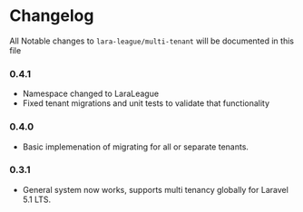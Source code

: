 # Changelog

All Notable changes to `lara-league/multi-tenant` will be documented in this file

### 0.4.1

- Namespace changed to LaraLeague
- Fixed tenant migrations and unit tests to validate that functionality

### 0.4.0

- Basic implemenation of migrating for all or separate tenants.

### 0.3.1

- General system now works, supports multi tenancy globally for Laravel 5.1 LTS.